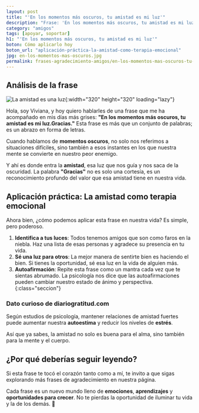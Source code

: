 ```yaml
---
layout: post
title: "'En los momentos más oscuros, tu amistad es mi luz'"
description: "Frase: 'En los momentos más oscuros, tu amistad es mi luz' ¿Quieres saber cómo una simple frase puede hacer que tus días sean más brillantes?"
category: "amigos"
tags: [apoyar, soportar]
h1: "'En los momentos más oscuros, tu amistad es mi luz'"
boton: Cómo aplicarlo hoy
boton_url: "aplicación-práctica-la-amistad-como-terapia-emocional"
jpg: en-los-momentos-mas-oscuros.jpg
permalink: frases-agradecimiento-amigos/en-los-momentos-mas-oscuros-tu-amistad-es-luz
---
```

## Análisis de la frase

![La amistad es una luz]({{'img/blog/en-los-momentos-mas-oscuros.webp'|relative_url}}){:width="320" height="320" loading="lazy"}

Hola, soy Viviana, y hoy quiero hablarles de una frase que me ha acompañado en mis días más grises: **"En los momentos más oscuros, tu amistad es mi luz.Gracias."** Esta frase es más que un conjunto de palabras; es un abrazo en forma de letras.

Cuando hablamos de **momentos oscuros**, no solo nos referimos a situaciones difíciles, sino también a esos instantes en los que nuestra mente se convierte en nuestro peor enemigo.

Y ahí es donde entra la **amistad**, esa luz que nos guía y nos saca de la oscuridad. La palabra **"Gracias"** no es solo una cortesía, es un reconocimiento profundo del valor que esa amistad tiene en nuestra vida.

## Aplicación práctica: La amistad como terapia emocional

Ahora bien, ¿cómo podemos aplicar esta frase en nuestra vida? Es simple, pero poderoso.

1. **Identifica a tus luces**: Todos tenemos amigos que son como faros en la niebla. Haz una lista de esas personas y agradece su presencia en tu vida.
2. **Sé una luz para otros**: La mejor manera de sentirte bien es haciendo el bien. Si tienes la oportunidad, sé esa luz en la vida de alguien más.
3. **Autoafirmación**: Repite esta frase como un mantra cada vez que te sientas abrumado. La psicología nos dice que las autoafirmaciones pueden cambiar nuestro estado de ánimo y perspectiva.
{:class="seccion"}

### Dato curioso de diariogratitud.com

Según estudios de psicología, mantener relaciones de amistad fuertes puede aumentar nuestra **autoestima** y reducir los niveles de **estrés**.

Así que ya sabes, la amistad no solo es buena para el alma, sino también para la mente y el cuerpo.

## ¿Por qué deberías seguir leyendo?

Si esta frase te tocó el corazón tanto como a mí, te invito a que sigas explorando más frases de agradecimiento en nuestra página.

Cada frase es un nuevo mundo lleno de **emociones**, **aprendizajes** y **oportunidades para crecer**. No te pierdas la oportunidad de iluminar tu vida y la de los demás. 🌟
